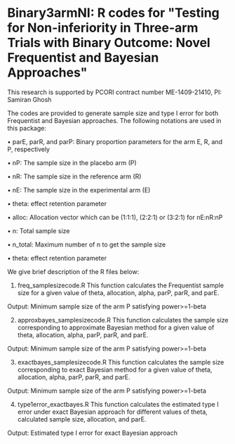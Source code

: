 # Binary3armNI: R codes for "Testing for Non-inferiority in Three-arm Trials with Binary Outcome: Novel Frequentist and Bayesian Approaches"

This research is supported by PCORI contract number ME-1409-21410, PI: Samiran Ghosh

The codes are provided to generate sample size and type I error for both Frequentist and Bayesian approaches. The following notations are used in this package:

• parE, parR, and parP: Binary proportion parameters for the arm E, R, and P, respectively

• nP: The sample size in the placebo arm (P)

• nR: The sample size in the reference arm (R)

• nE: The sample size in the experimental arm (E)

• theta: effect retention parameter

• alloc: Allocation vector which can be (1:1:1), (2:2:1) or (3:2:1) for nE:nR:nP

• n: Total sample size

• n_total: Maximum number of n to get the sample size

• theta: effect retention parameter

We give brief description of the R files below:

1. freq_samplesizecode.R
This function calculates the Frequentist sample size for a given value of theta, allocation, alpha, parP, parR, and parE.

Output: Minimum sample size of the arm P satisfying power>=1-beta

2. approxbayes_samplesizecode.R
This function calculates the sample size corresponding to approximate Bayesian method for a given value of theta, allocation, alpha, parP, parR, and parE.

Output: Minimum sample size of the arm P satisfying power>=1-beta

3. exactbayes_samplesizecode.R
This function calculates the sample size corresponding to exact Bayesian method for a given value of theta, allocation, alpha, parP, parR, and parE.

Output: Minimum sample size of the arm P satisfying power>=1-beta

4. type1error_exactbayes.R
This function calculates the estimated type I error under exact Bayesian approach for different values of theta, calculated sample size, allocation, and parE.

Output: Estimated type I error for exact Bayesian approach
